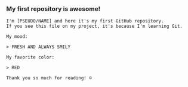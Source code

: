  ### My first repository is awesome!

    I'm [PSEUDO/NAME] and here it's my first GitHub repository.
    If you see this file on my project, it's because I'm learning Git.

    My mood:

    > FRESH AND ALWAYS SMILY

    My favorite color:

    > RED

    Thank you so much for reading! ☺
